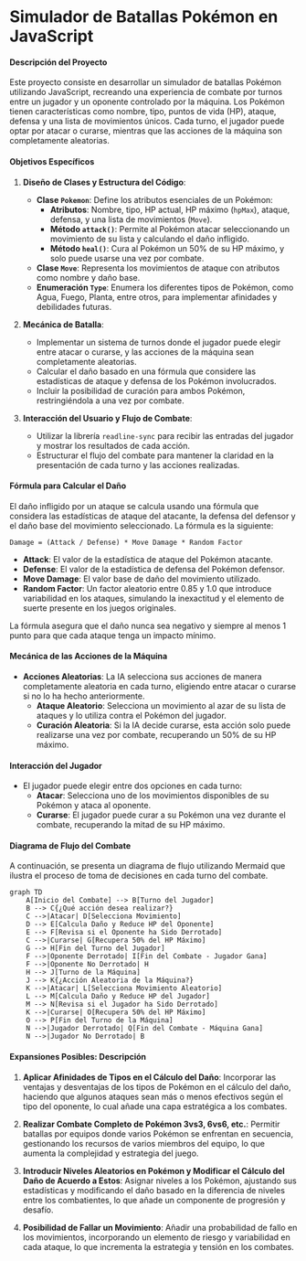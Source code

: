 # **Simulador de Batallas Pokémon en JavaScript**

#### **Descripción del Proyecto**
Este proyecto consiste en desarrollar un simulador de batallas Pokémon utilizando JavaScript, recreando una experiencia de combate por turnos entre un jugador y un oponente controlado por la máquina. Los Pokémon tienen características como nombre, tipo, puntos de vida (HP), ataque, defensa y una lista de movimientos únicos. Cada turno, el jugador puede optar por atacar o curarse, mientras que las acciones de la máquina son completamente aleatorias.

#### **Objetivos Específicos**
1. **Diseño de Clases y Estructura del Código**:
    - **Clase `Pokemon`**: Define los atributos esenciales de un Pokémon:
        - **Atributos**: Nombre, tipo, HP actual, HP máximo (`hpMax`), ataque, defensa, y una lista de movimientos (`Move`).
        - **Método `attack()`**: Permite al Pokémon atacar seleccionando un movimiento de su lista y calculando el daño infligido.
        - **Método `heal()`**: Cura al Pokémon un 50% de su HP máximo, y solo puede usarse una vez por combate.
    - **Clase `Move`**: Representa los movimientos de ataque con atributos como nombre y daño base.
    - **Enumeración `Type`**: Enumera los diferentes tipos de Pokémon, como Agua, Fuego, Planta, entre otros, para implementar afinidades y debilidades futuras.

2. **Mecánica de Batalla**:
    - Implementar un sistema de turnos donde el jugador puede elegir entre atacar o curarse, y las acciones de la máquina sean completamente aleatorias.
    - Calcular el daño basado en una fórmula que considere las estadísticas de ataque y defensa de los Pokémon involucrados.
    - Incluir la posibilidad de curación para ambos Pokémon, restringiéndola a una vez por combate.

3. **Interacción del Usuario y Flujo de Combate**:
    - Utilizar la librería `readline-sync` para recibir las entradas del jugador y mostrar los resultados de cada acción.
    - Estructurar el flujo del combate para mantener la claridad en la presentación de cada turno y las acciones realizadas.

#### **Fórmula para Calcular el Daño**
El daño infligido por un ataque se calcula usando una fórmula que considera las estadísticas de ataque del atacante, la defensa del defensor y el daño base del movimiento seleccionado. La fórmula es la siguiente:

```
Damage = (Attack / Defense) * Move Damage * Random Factor
```

- **Attack**: El valor de la estadística de ataque del Pokémon atacante.
- **Defense**: El valor de la estadística de defensa del Pokémon defensor.
- **Move Damage**: El valor base de daño del movimiento utilizado.
- **Random Factor**: Un factor aleatorio entre 0.85 y 1.0 que introduce variabilidad en los ataques, simulando la inexactitud y el elemento de suerte presente en los juegos originales.

La fórmula asegura que el daño nunca sea negativo y siempre al menos 1 punto para que cada ataque tenga un impacto mínimo.

#### **Mecánica de las Acciones de la Máquina**
- **Acciones Aleatorias**: La IA selecciona sus acciones de manera completamente aleatoria en cada turno, eligiendo entre atacar o curarse si no lo ha hecho anteriormente.
  - **Ataque Aleatorio**: Selecciona un movimiento al azar de su lista de ataques y lo utiliza contra el Pokémon del jugador.
  - **Curación Aleatoria**: Si la IA decide curarse, esta acción solo puede realizarse una vez por combate, recuperando un 50% de su HP máximo.

#### **Interacción del Jugador**
- El jugador puede elegir entre dos opciones en cada turno:
  - **Atacar**: Selecciona uno de los movimientos disponibles de su Pokémon y ataca al oponente.
  - **Curarse**: El jugador puede curar a su Pokémon una vez durante el combate, recuperando la mitad de su HP máximo.

#### **Diagrama de Flujo del Combate**
A continuación, se presenta un diagrama de flujo utilizando Mermaid que ilustra el proceso de toma de decisiones en cada turno del combate.

```mermaid
graph TD
    A[Inicio del Combate] --> B[Turno del Jugador]
    B --> C{¿Qué acción desea realizar?}
    C -->|Atacar| D[Selecciona Movimiento]
    D --> E[Calcula Daño y Reduce HP del Oponente]
    E --> F[Revisa si el Oponente ha Sido Derrotado]
    C -->|Curarse| G[Recupera 50% del HP Máximo]
    G --> H[Fin del Turno del Jugador]
    F -->|Oponente Derrotado| I[Fin del Combate - Jugador Gana]
    F -->|Oponente No Derrotado| H
    H --> J[Turno de la Máquina]
    J --> K{¿Acción Aleatoria de la Máquina?}
    K -->|Atacar| L[Selecciona Movimiento Aleatorio]
    L --> M[Calcula Daño y Reduce HP del Jugador]
    M --> N[Revisa si el Jugador ha Sido Derrotado]
    K -->|Curarse| O[Recupera 50% del HP Máximo]
    O --> P[Fin del Turno de la Máquina]
    N -->|Jugador Derrotado| Q[Fin del Combate - Máquina Gana]
    N -->|Jugador No Derrotado| B
```

#### **Expansiones Posibles: Descripción**

1. **Aplicar Afinidades de Tipos en el Cálculo del Daño**: 
   Incorporar las ventajas y desventajas de los tipos de Pokémon en el cálculo del daño, haciendo que algunos ataques sean más o menos efectivos según el tipo del oponente, lo cual añade una capa estratégica a los combates.

2. **Realizar Combate Completo de Pokémon 3vs3, 6vs6, etc.**: 
   Permitir batallas por equipos donde varios Pokémon se enfrentan en secuencia, gestionando los recursos de varios miembros del equipo, lo que aumenta la complejidad y estrategia del juego.

3. **Introducir Niveles Aleatorios en Pokémon y Modificar el Cálculo del Daño de Acuerdo a Estos**: 
   Asignar niveles a los Pokémon, ajustando sus estadísticas y modificando el daño basado en la diferencia de niveles entre los combatientes, lo que añade un componente de progresión y desafío.

4. **Posibilidad de Fallar un Movimiento**: 
   Añadir una probabilidad de fallo en los movimientos, incorporando un elemento de riesgo y variabilidad en cada ataque, lo que incrementa la estrategia y tensión en los combates.